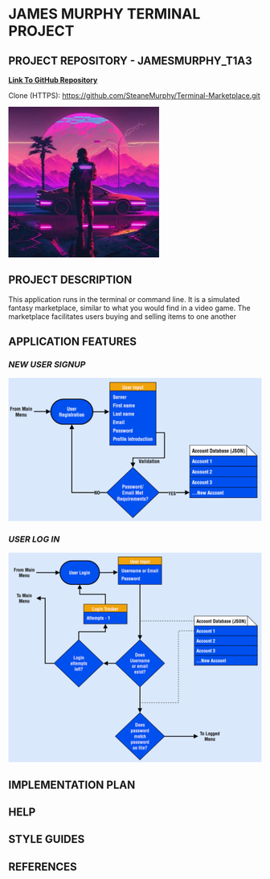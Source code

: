 # JAMES MURPHY TERMINAL PROJECT

## PROJECT REPOSITORY - JAMESMURPHY_T1A3

[**Link To GitHub Repository**](https://github.com/SteaneMurphy/Terminal-Marketplace)

Clone (HTTPS): https://github.com/SteaneMurphy/Terminal-Marketplace.git

![GitHubProfilePicture](./docs/GitHubProfilePic.jpg)

## PROJECT DESCRIPTION

This application runs in the terminal or command line. It is a simulated fantasy marketplace, similar to what you would find in a video game. The marketplace facilitates users buying and selling items to one another

## APPLICATION FEATURES

### _NEW USER SIGNUP_

![GitHubProfilePicture](./docs/SignUp.png)

### _USER LOG IN_

![GitHubProfilePicture](./docs/LogIn.png)

## IMPLEMENTATION PLAN

## HELP

## STYLE GUIDES

## REFERENCES